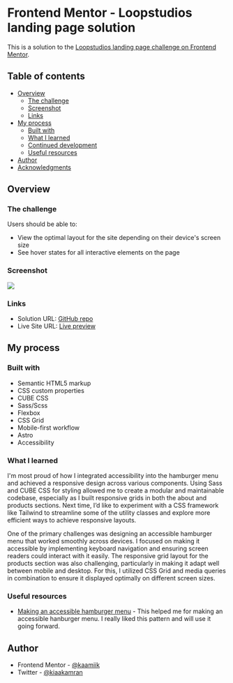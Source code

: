 # Frontend Mentor - Loopstudios landing page solution

This is a solution to the [Loopstudios landing page challenge on Frontend Mentor](https://www.frontendmentor.io/challenges/loopstudios-landing-page-N88J5Onjw).

## Table of contents

- [Overview](#overview)
  - [The challenge](#the-challenge)
  - [Screenshot](#screenshot)
  - [Links](#links)
- [My process](#my-process)
  - [Built with](#built-with)
  - [What I learned](#what-i-learned)
  - [Continued development](#continued-development)
  - [Useful resources](#useful-resources)
- [Author](#author)
- [Acknowledgments](#acknowledgments)

## Overview

### The challenge

Users should be able to:

- View the optimal layout for the site depending on their device's screen size
- See hover states for all interactive elements on the page

### Screenshot

![](/design/screenshot.png)

### Links

- Solution URL: [GitHub repo](https://github.com/kaamiik/fm-Loopstudios-Landing-Page-using-astro-sass-cube-css)
- Live Site URL: [Live preview](https://fm-loopstudios-landing-page-using-astro-sass-cube-css.vercel.app/)

## My process

### Built with

- Semantic HTML5 markup
- CSS custom properties
- CUBE CSS
- Sass/Scss
- Flexbox
- CSS Grid
- Mobile-first workflow
- Astro
- Accessibility

### What I learned

I'm most proud of how I integrated accessibility into the hamburger menu and achieved a responsive design across various components. Using Sass and CUBE CSS for styling allowed me to create a modular and maintainable codebase, especially as I built responsive grids in both the about and products sections. Next time, I’d like to experiment with a CSS framework like Tailwind to streamline some of the utility classes and explore more efficient ways to achieve responsive layouts.

One of the primary challenges was designing an accessible hamburger menu that worked smoothly across devices. I focused on making it accessible by implementing keyboard navigation and ensuring screen readers could interact with it easily. The responsive grid layout for the products section was also challenging, particularly in making it adapt well between mobile and desktop. For this, I utilized CSS Grid and media queries in combination to ensure it displayed optimally on different screen sizes.

### Useful resources

- [Making an accessible hamburger menu](https://www.youtube.com/watch?v=pBv7igaxfQE) - This helped me for making an accessible hanburger menu. I really liked this pattern and will use it going forward.

## Author

- Frontend Mentor - [@kaamiik](https://www.frontendmentor.io/profile/kaamiik)
- Twitter - [@kiaakamran](https://www.twitter.com/kiaakamran)
